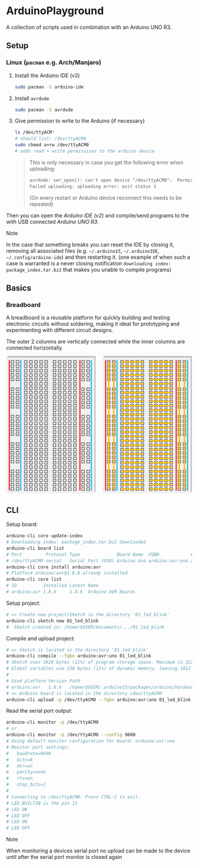# ArduinoPlayground

A collection of scripts used in combination with an Arduino UNO R3.

## Setup

### Linux (`pacman` e.g. Arch/Manjaro)

1. Install the Arduino IDE (v2)

   ```sh
   sudo pacman -S arduino-ide
   ```

2. Install `avrdude`

   ```sh
   sudo pacman -S avrdude
   ```

3. Give permission to write to the Arduino (if necessary)

   ```sh
   ls /dev/ttyACM*
   # should list: /dev/ttyACM0
   sudo chmod a+rw /dev/ttyACM0
   # adds read + write permissions to the arduino device
   ```

   > This is only necessary in case you get the following error when uploading:
   >
   > ```txt
   > avrdude: ser_open(): can't open device "/dev/ttyACM0":  Permission denied
   > Failed uploading: uploading error: exit status 1
   > ```
   >
   > (On every restart or Arduino device reconnect this needs to be repeated)

Then you can open the *Arduino IDE (v2)* and compile/send programs to the with USB connected *Arduino UNO R3*.

> [!NOTE]
>
> In the case that something breaks you can reset the IDE by closing it, removing all associated files (e.g. `~/.arduino15`, `~/.arduinoIDE`, `~/.config/arduino-ide`) and then restarting it.
> (one example of when such a case is warranted is a never closing notification `downloading index: package_index.tar.bz2` that makes you unable to compile programs)

## Basics

### Breadboard

A breadboard is a reusable platform for quickly building and testing electronic circuits without soldering, making it ideal for prototyping and experimenting with different circuit designs.

The outer 2 columns are vertically connected while the inner columns are connected horizontally.

![Breadboard underlying connections visualized](./res/breadboard.svg)

## CLI

Setup board:

```sh
arduino-cli core update-index
# Downloading index: package_index.tar.bz2 downloaded
arduino-cli board list
# Port         Protocol Type              Board Name  FQBN            Core
# /dev/ttyACM0 serial   Serial Port (USB) Arduino Uno arduino:avr:uno arduino:avr
arduino-cli core install arduino:avr
# Platform arduino:avr@1.8.6 already installed
arduino-cli core list
# ID          Installed Latest Name
# arduino:avr 1.8.6     1.8.6  Arduino AVR Boards
```

Setup project:

```sh
# => Create new project/Sketch in the directory '01_led_blink'
arduino-cli sketch new 01_led_blink
#  Sketch created in: /home/$USER/Documents/.../01_led_blink
```

Compile and upload project:

```sh
# => Sketch is located in the directory '01_led_blink'
arduino-cli compile --fqbn arduino:avr:uno 01_led_blink
# Sketch uses 3626 bytes (11%) of program storage space. Maximum is 32256 bytes.
# Global variables use 236 bytes (11%) of dynamic memory, leaving 1812 bytes for local variables. Maximum is 2048 bytes.
#
# Used platform Version Path
# arduino:avr   1.8.6   /home/$USER/.arduino15/packages/arduino/hardware/avr/1.8.6
# => Arduino board is located in the directory /dev/ttyACM0
arduino-cli upload -p /dev/ttyACM0 --fqbn arduino:avr:uno 01_led_blink
```

Read the serial port output:

```sh
arduino-cli monitor -p /dev/ttyACM0
# or
arduino-cli monitor -p /dev/ttyACM0 --config 9600
# Using default monitor configuration for board: arduino:avr:uno
# Monitor port settings:
#   baudrate=9600
#   bits=8
#   dtr=on
#   parity=none
#   rts=on
#   stop_bits=1
#
# Connecting to /dev/ttyACM0. Press CTRL-C to exit.
# LED_BUILTIN is the pin 13
# LED ON
# LED OFF
# LED ON
# LED OFF
```

> [!NOTE]
>
> When monitoring a devices serial port no upload can be made to the device until after the serial port monitor is closed again
